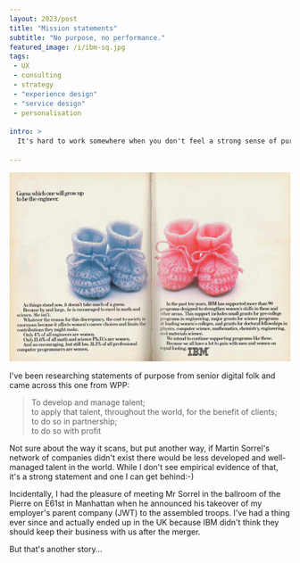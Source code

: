 ```yaml
---
layout: 2023/post
title: "Mission statements"
subtitle: "No purpose, no performance."
featured_image: /i/ibm-sq.jpg
tags:
 - UX
 - consulting
 - strategy
 - "experience design"
 - "service design"
 - personalisation

intro: >
  It's hard to work somewhere when you don't feel a strong sense of purpose. Equally, it gets you drunk with hope and belief to work somewhere the mission is clear and strong.

---
```

![adoption formula](/i/ibm.png)

I've been researching statements of purpose from senior digital folk and came across this one from WPP:

> To develop and manage talent; <br>
> to apply that talent, throughout the world, for the benefit of clients; <br>
> to do so in partnership; <br>
> to do so with profit

Not sure about the way it scans, but put another way, if Martin Sorrel's network of companies didn't exist there would be less developed and well-managed talent in the world. While I don't see empirical evidence of that, it's a strong statement and one I can get behind:-)

Incidentally, I had the pleasure of meeting Mr Sorrel in the ballroom of the Pierre on E61st in Manhattan when he announced his takeover of my employer's parent company (JWT) to the assembled troops. I've had a thing ever since and actually ended up in the UK because IBM didn't think they should keep their business with us after the merger.

But that's another story...
